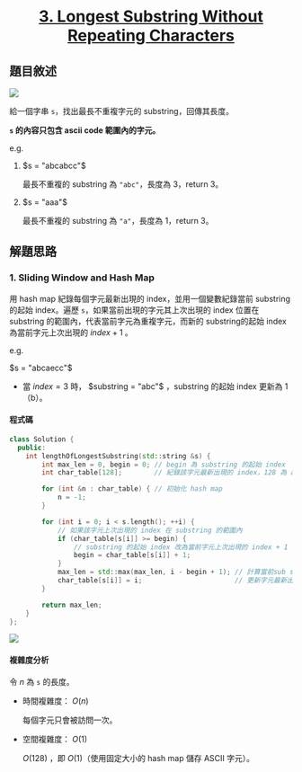 # <center> [3. Longest Substring Without Repeating Characters](https://leetcode.com/problems/longest-substring-without-repeating-characters/description/) </center>

## 題目敘述

[![](https://i.imgur.com/vqSnN6G.png)](https://i.imgur.com/vqSnN6G.png)

給一個字串 `s`，找出最長不重複字元的 substring，回傳其長度。

**`s` 的內容只包含 ascii code 範圍內的字元。**

e.g.

1. $s = "abcabcc"$

    最長不重複的 substring 為 `"abc"`，長度為 3，return 3。

2. $s = "aaa"$

    最長不重複的 substring 為 `"a"`，長度為 1，return 3。

## 解題思路

### 1. Sliding Window and Hash Map

用 hash map 紀錄每個字元最新出現的 index，並用一個變數紀錄當前 substring 的起始 index。遍歷 `s`，如果當前出現的字元其上次出現的 index 位置在 substring 的範圍內，代表當前字元為重複字元，而新的 substring的起始 index 為當前字元上次出現的 $index + 1$ 。

e.g.

$s = "abcaecc"$

- 當 $index = 3$ 時， $substring = "abc"$ ，substring 的起始 index 更新為 1（b）。

#### 程式碼

```cpp {.line-numbers}
class Solution {
  public:
    int lengthOfLongestSubstring(std::string &s) {
        int max_len = 0, begin = 0; // begin 為 substring 的起始 index
        int char_table[128];        // 紀錄該字元最新出現的 index，128 為 ascii code 數量

        for (int &n : char_table) { // 初始化 hash map
            n = -1;
        }

        for (int i = 0; i < s.length(); ++i) {
            // 如果該字元上次出現的 index 在 substring 的範圍內
            if (char_table[s[i]] >= begin) {
                // substring 的起始 index 改為當前字元上次出現的 index + 1
                begin = char_table[s[i]] + 1;
            }
            max_len = std::max(max_len, i - begin + 1); // 計算當前sub string的長度
            char_table[s[i]] = i;                       // 更新字元最新出現的index
        }

        return max_len;
    }
};
```

[![](https://i.imgur.com/4Z4mvqg.png)](https://i.imgur.com/4Z4mvqg.png)

#### 複雜度分析

令 $n$ 為 `s` 的長度。

- 時間複雜度： $O(n)$

    每個字元只會被訪問一次。

- 空間複雜度： $O(1)$

    $O(128)$ ，即 $O(1)$（使用固定大小的 hash map 儲存 ASCII 字元）。
